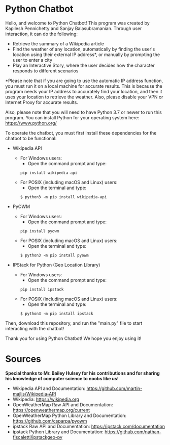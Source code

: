 # Python Chatbot
Hello, and welcome to Python Chatbot! This program was created by Kapilesh Pennichetty and Sanjay Balasubramanian. Through user interaction, it can do the following:

- Retrieve the summary of a Wikipedia article
- Find the weather of any location, automatically by finding the user's location using their external IP address*, or manually by prompting the user to enter a city
- Play an Interactive Story, where the user decides how the character responds to different scenarios

*Please note that if you are going to use the automatic IP address function, you must run it on a local machine for accurate results. This is because the program needs your IP address to accurately find your location, and then it uses your location to retrieve the weather. Also, please disable your VPN or Internet Proxy for accurate results.

Also, please note that you will need to have Python 3.7 or newer to run this program. You can install Python for your operating system here: https://www.python.org/

To operate the chatbot, you must first install these dependencies for the chatbot to be functional:

- Wikipedia API

  - For Windows users:
    - Open the command prompt and type:
    ```shell
    pip install wikipedia-api
    ```
  - For POSIX (including macOS and Linux) users:
    - Open the terminal and type:
    ```shell
    $ python3 -m pip install wikipedia-api
    ```
  
- PyOWM

  - For Windows users:
    - Open the command prompt and type:
    ```shell
    pip install pyowm
    ```
  - For POSIX (including macOS and Linux) users:
    - Open the terminal and type:
    ```shell
    $ python3 -m pip install pyowm
    ```
  
- IPStack for Python (Geo Location Library)

  - For Windows users:
    - Open the command prompt and type:
    ```shell
    pip install ipstack
    ```
  - For POSIX (including macOS and Linux) users:
    - Open the terminal and type:
    ```shell
    $ python3 -m pip install ipstack
    ```
    
Then, download this repository, and run the "main.py" file to start interacting with the chatbot!

Thank you for using Python Chatbot! We hope you enjoy using it!

# Sources
**Special thanks to Mr. Bailey Hulsey for his contributions and for sharing his knowledge of computer science to noobs like us!**

- Wikipedia API and Documentation: https://github.com/martin-majlis/Wikipedia-API
- Wikipedia: https://wikipedia.org
- OpenWeatherMap Raw API and Documentation: https://openweathermap.org/current
- OpenWeatherMap Python Library and Documentation: https://github.com/csparpa/pyowm
- ipstack Raw API and Documentation: https://ipstack.com/documentation
- ipstack Python Library and Documentation: https://github.com/nathan-fiscaletti/ipstackgeo-py
